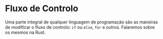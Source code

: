 # Fluxo de Controlo

Uma parte integral de qualquer linguagem de programação são as maneiras de modificar o fluxo de controlo: `if` ou `else`, `for` e outros. Falaremos sobre os mesmos na Rust.
